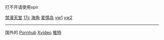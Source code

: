 打不开请使用vpn

[禁漫天堂](https://jm365.work/kc7QzC)
[17c](https://17c.com)
[海角](https://hai2406a6b.top)
[爱情岛](https://www.1881878.xyz/github.com/aqdltcom/latest)
[yw1](https://yw1137.com)
[yw2](https://by25777.com)

--------------------------
国外的
[Pornhub](https://cn.pornhub.com)
[Xvideo](https://xvideos.com)
[推特](https://x.com)